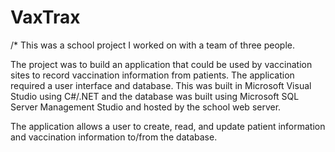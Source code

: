 # VaxTrax
/*
This was a school project I worked on with a team of three people. 

The project was to build an application that could be used by vaccination sites to record vaccination information from patients.
The application required a user interface and database. This was built in Microsoft Visual Studio using C#/.NET and the database was built using 
Microsoft SQL Server Management Studio and hosted by the school web server.

The application allows a user to create, read, and update patient information and vaccination information to/from the database.

